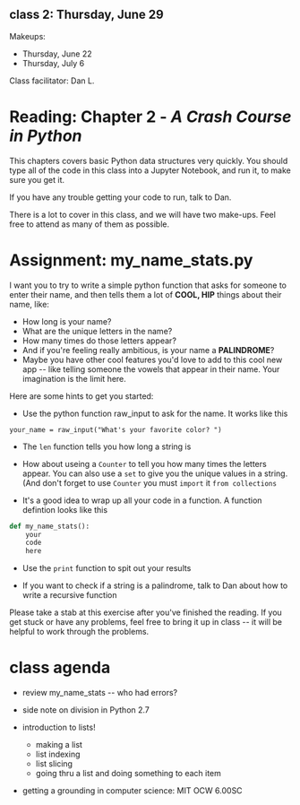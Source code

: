 ## class 2: Thursday, June 29

Makeups:
* Thursday, June 22
* Thursday, July 6

Class facilitator: Dan L.

# Reading: Chapter 2 - *A Crash Course in Python*

This chapters covers basic Python data structures very quickly. You should type all of the code in this class into a Jupyter Notebook, and run it, to make sure you get it. 

If you have any trouble getting your code to run, talk to Dan. 

There is a lot to cover in this class, and we will have two make-ups. Feel free to attend as many of them as possible. 

# Assignment: my_name_stats.py

I want you to try to write a simple python function that asks for someone to enter their name, and then tells them a lot of **COOL, HIP** things about their name, like:
* How long is your name?
* What are the unique letters in the name?
* How many times do those letters appear?
* And if you're feeling really ambitious, is your name a **PALINDROME**?
* Maybe you have other cool features you'd love to add to this cool new app -- like telling someone the vowels that appear in their name. Your imagination is the limit here.

Here are some hints to get you started: 
* Use the python function raw_input to ask for the name. It works like this

```your_name = raw_input("What's your favorite color? ") ```

* The ```len``` function tells you how long a string is

* How about useing a ```Counter``` to tell you how many times the letters appear. You can also use a ```set``` to give you the unique values in a string. (And don't forget to use ```Counter``` you must ```import``` it ```from collections```

* It's a good idea to wrap up all your code in a function. A function defintion looks like this

```python
def my_name_stats():
    your
    code
    here
```

* Use the ```print``` function to spit out your results

* If you want to check if a string is a palindrome, talk to Dan about how to write a recursive function 

Please take a stab at this exercise after you've finished the reading. If you get stuck or have any problems, feel free to bring it up in class -- it will be helpful to work through the problems. 

# class agenda

* review my_name_stats -- who had errors? 

* side note on division in Python 2.7

* introduction to lists!
    * making a list
    * list indexing
    * list slicing
    * going thru a list and doing something to each item 

* getting a grounding in computer science: MIT OCW 6.00SC
